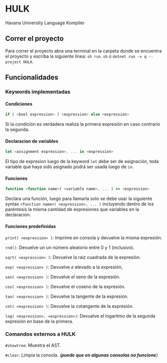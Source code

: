 # HULK

Havana University Language Kompiler

## Correr el proyecto

Para correr el proyecto abra una terminal en la carpeta donde se encuentra el proyecto y escriba la siguiente línea: `sh run.sh` o `dotnet run -v q --project HULK`.

## Funcionalidades

### Keywords implementadas

#### Condiciones

```js
if ( <bool expression> ) <expression> else <expression>
```

Si la condición es verdadera realiza la primera expresión en caso contrario la segunda.


#### Declaracion de variables

```js
let <assignment expression>, ... in <expression>
```

El tipo de expresion luego de la keyword `let` debe ser de asignación, toda variable que haya sido asignado podrá ser usada luego de `in`.

#### Funciones

```js
function <function name>( <variable name>, ... ) => <expression>
```

Declara una función, luego para llamarla solo se debe usar la siguiente syntax `<function name>( <expression>, ... )` incluyendo dentro de los paréntesis la misma cantidad de expresiones que variables en la declaración.

#### Funciones predefinidas

`print( <expression> )`: Imprime en consola y devuelve la misma expresión.

`rnd()`: Devuelve un un número aleatorio entre 0 y 1 (inclusivo).

`sqrt( <expression> )`: Devuelve la raiz cuadrada de la expresión.

`exp( <expression> )`: Devuelve $e$ elevado a la expresión,

`sen( <expression> )`: Devuelve el seno de la expresión.

`cos( <expression> )`: Devuelve el coseno de la expresión.

`tan( <expression> )`: Devuelve la tangente de la expresión.

`cot( <expression> )`: Devuelve la cotangente de la expresión.

`log( <expression>, <expression>)`: Devuelve el logaritmo de la segunda expresión en base de la primera.

### Comandos externos a **HULK**

`#showtree`:    Muestra el AST.

`#clear`:    Limpia la consola. _(**puede que en algunas consolas no funcione**)_
